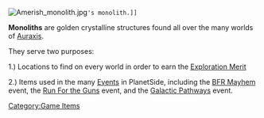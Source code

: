 ![`Amerish_monolith.jpg`](Amerish_monolith.jpg "fig:Amerish_monolith.jpg")`'s monolith.]]`

**Monoliths** are golden crystalline structures found all over the many
worlds of [Auraxis](Auraxis "wikilink").

They serve two purposes:

1.) Locations to find on every world in order to earn the [Exploration
Merit](Exploration_(Merit) "wikilink")

2.) Items used in the many [Events](Events "wikilink") in PlanetSide,
including the [BFR Mayhem](BFR_Mayhem "wikilink") event, the [Run For
the Guns](Run_For_the_Guns "wikilink") event, and the [Galactic
Pathways](Galactic_Pathways "wikilink") event.

[Category:Game Items](Category:Game_Items "wikilink")